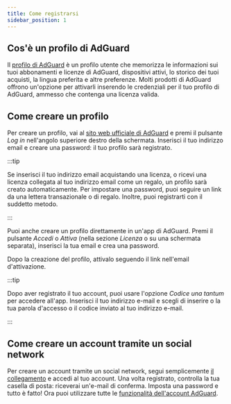 ```yaml
---
title: Come registrarsi
sidebar_position: 1
---
```


## Cos'è un profilo di AdGuard

Il [profilo di AdGuard](https://my.adguard.com/) è un profilo utente che memorizza le informazioni sui tuoi abbonamenti e licenze di AdGuard, dispositivi attivi, lo storico dei tuoi acquisti, la lingua preferita e altre preferenze. Molti prodotti di AdGuard offrono un'opzione per attivarli inserendo le credenziali per il tuo profilo di AdGuard, ammesso che contenga una licenza valida.

## Come creare un profilo

Per creare un profilo, vai al [sito web ufficiale di AdGuard](https://adguard.com/welcome.html) e premi il pulsante *Log in* nell'angolo superiore destro della schermata. Inserisci il tuo indirizzo email e creare una password: il tuo profilo sarà registrato.

:::tip

Se inserisci il tuo indirizzo email acquistando una licenza, o ricevi una licenza collegata al tuo indirizzo email come un regalo, un profilo sarà creato automaticamente. Per impostare una password, puoi seguire un link da una lettera transazionale o di regalo. Inoltre, puoi registrarti con il suddetto metodo.

:::

Puoi anche creare un profilo direttamente in un'app di AdGuard. Premi il pulsante *Accedi* o *Attiva* (nella sezione *Licenza* o su una schermata separata), inserisci la tua email e crea una password.

Dopo la creazione del profilo, attivalo seguendo il link nell'email d'attivazione.

:::tip

Dopo aver registrato il tuo account, puoi usare l'opzione *Codice una tantum* per accedere all'app. Inserisci il tuo indirizzo e-mail e scegli di inserire o la tua parola d'accesso o il codice inviato al tuo indirizzo e-mail.

:::

## Come creare un account tramite un social network

Per creare un account tramite un social network, segui semplicemente [ il collegamento](https://auth.adguard.com/login.html) e accedi al tuo account. Una volta registrato, controlla la tua casella di posta: riceverai un'e-mail di conferma. Imposta una password e tutto è fatto! Ora puoi utilizzare tutte le [funzionalità dell'account AdGuard](https://adguard.com/kb/general/account/features/).
